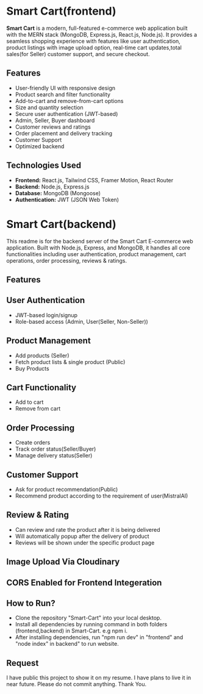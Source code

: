 # Smart Cart(frontend)

**Smart Cart** is a modern, full-featured e-commerce web application built with the MERN stack (MongoDB, Express.js, React.js, Node.js). It provides a seamless shopping experience with features like user authentication, product listings with image upload option, real-time cart updates,total sales(for Seller) customer support, and secure checkout.

## Features

- User-friendly UI with responsive design
- Product search and filter functionality
- Add-to-cart and remove-from-cart options
- Size and quantity selection
- Secure user authentication (JWT-based)
- Admin, Seller, Buyer dashboard  
- Customer reviews and ratings
- Order placement and delivery tracking
- Customer Support 
- Optimized backend 

## Technologies Used

- **Frontend:** React.js, Tailwind CSS, Framer Motion, React Router
- **Backend:** Node.js, Express.js
- **Database:** MongoDB (Mongoose)
- **Authentication:** JWT (JSON Web Token)


# Smart Cart(backend)

This readme is for the backend server of the Smart Cart E-commerce web application. Built with Node.js, Express, and MongoDB, it handles all core functionalities including user authentication, product management, cart operations, order processing, reviews & ratings.

## Features

## User Authentication

- JWT-based login/signup
- Role-based access (Admin, User(Seller, Non-Seller))

## Product Management

- Add products (Seller)
- Fetch product lists & single product (Public)
- Buy Products

## Cart Functionality

- Add to cart
- Remove from cart

##  Order Processing

- Create orders
- Track order status(Seller/Buyer)
- Manage delivery status(Seller)

## Customer Support

- Ask for product recommendation(Public)
- Recommend product according to the requirement of user(MistralAI)

## Review & Rating

- Can review and rate the product after it is being delivered
- Will automatically popup after the delivery of product
- Reviews will be shown under the specific product page

## Image Upload Via Cloudinary

## CORS Enabled for Frontend Integeration

## How to Run?

- Clone the repository "Smart-Cart" into your local desktop.
- Install all dependencies by running command in both folders (frontend,backend) in Smart-Cart. e.g npm i.
- After installing dependencies, run "npm run dev" in "frontend" and "node index" in backend" to run website.

## Request
I have public this project to show it on my resume. I have plans to live it in near future. Please do not commit anything.
Thank You.

